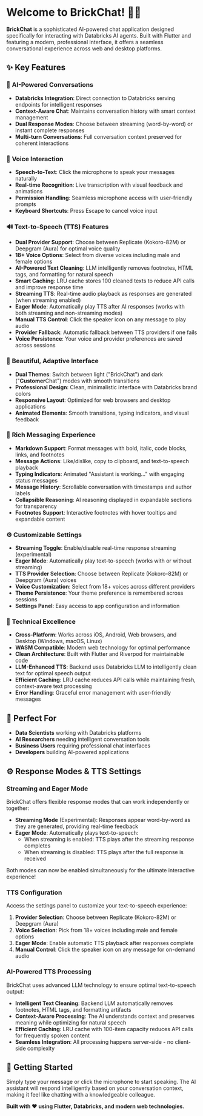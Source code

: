 # Welcome to BrickChat! 🧱💬

**BrickChat** is a sophisticated AI-powered chat application designed specifically for interacting with Databricks AI agents. Built with Flutter and featuring a modern, professional interface, it offers a seamless conversational experience across web and desktop platforms.

## ✨ Key Features

### 🎯 **AI-Powered Conversations**
- **Databricks Integration**: Direct connection to Databricks serving endpoints for intelligent responses
- **Context-Aware Chat**: Maintains conversation history with smart context management
- **Dual Response Modes**: Choose between streaming (word-by-word) or instant complete responses
- **Multi-turn Conversations**: Full conversation context preserved for coherent interactions

### 🎤 **Voice Interaction**
- **Speech-to-Text**: Click the microphone to speak your messages naturally
- **Real-time Recognition**: Live transcription with visual feedback and animations
- **Permission Handling**: Seamless microphone access with user-friendly prompts
- **Keyboard Shortcuts**: Press Escape to cancel voice input

### 🔊 **Text-to-Speech (TTS) Features**
- **Dual Provider Support**: Choose between Replicate (Kokoro-82M) or Deepgram (Aura) for optimal voice quality
- **18+ Voice Options**: Select from diverse voices including male and female options
- **AI-Powered Text Cleaning**: LLM intelligently removes footnotes, HTML tags, and formatting for natural speech
- **Smart Caching**: LRU cache stores 100 cleaned texts to reduce API calls and improve response time
- **Streaming TTS**: Real-time audio playback as responses are generated (when streaming enabled)
- **Eager Mode**: Automatically play TTS after AI responses (works with both streaming and non-streaming modes)
- **Manual TTS Control**: Click the speaker icon on any message to play audio
- **Provider Fallback**: Automatic fallback between TTS providers if one fails
- **Voice Persistence**: Your voice and provider preferences are saved across sessions

### 🎨 **Beautiful, Adaptive Interface**
- **Dual Themes**: Switch between light ("BrickChat") and dark ("**Customer**Chat") modes with smooth transitions
- **Professional Design**: Clean, minimalistic interface with Databricks brand colors
- **Responsive Layout**: Optimized for web browsers and desktop applications
- **Animated Elements**: Smooth transitions, typing indicators, and visual feedback

### 💬 **Rich Messaging Experience**
- **Markdown Support**: Format messages with bold, italic, code blocks, links, and footnotes
- **Message Actions**: Like/dislike, copy to clipboard, and text-to-speech playback
- **Typing Indicators**: Animated "Assistant is working..." with engaging status messages
- **Message History**: Scrollable conversation with timestamps and author labels
- **Collapsible Reasoning**: AI reasoning displayed in expandable sections for transparency
- **Footnotes Support**: Interactive footnotes with hover tooltips and expandable content

### ⚙️ **Customizable Settings**
- **Streaming Toggle**: Enable/disable real-time response streaming (experimental)
- **Eager Mode**: Automatically play text-to-speech (works with or without streaming)
- **TTS Provider Selection**: Choose between Replicate (Kokoro-82M) or Deepgram (Aura) voices
- **Voice Customization**: Select from 18+ voices across different providers
- **Theme Persistence**: Your theme preference is remembered across sessions
- **Settings Panel**: Easy access to app configuration and information

### 🔧 **Technical Excellence**
- **Cross-Platform**: Works across iOS, Android, Web browsers, and Desktop (Windows, macOS, Linux)
- **WASM Compatible**: Modern web technology for optimal performance
- **Clean Architecture**: Built with Flutter and Riverpod for maintainable code
- **LLM-Enhanced TTS**: Backend uses Databricks LLM to intelligently clean text for optimal speech output
- **Efficient Caching**: LRU cache reduces API calls while maintaining fresh, context-aware text processing
- **Error Handling**: Graceful error management with user-friendly messages

## 🎯 **Perfect For**
- **Data Scientists** working with Databricks platforms
- **AI Researchers** needing intelligent conversation tools
- **Business Users** requiring professional chat interfaces
- **Developers** building AI-powered applications

## ⚙️ **Response Modes & TTS Settings**

### **Streaming and Eager Mode**
BrickChat offers flexible response modes that can work independently or together:

- **Streaming Mode** (Experimental): Responses appear word-by-word as they are generated, providing real-time feedback
- **Eager Mode**: Automatically plays text-to-speech:
  - When streaming is enabled: TTS plays after the streaming response completes
  - When streaming is disabled: TTS plays after the full response is received

Both modes can now be enabled simultaneously for the ultimate interactive experience!

### **TTS Configuration**
Access the settings panel to customize your text-to-speech experience:

1. **Provider Selection**: Choose between Replicate (Kokoro-82M) or Deepgram (Aura)
2. **Voice Selection**: Pick from 18+ voices including male and female options
3. **Eager Mode**: Enable automatic TTS playback after responses complete
4. **Manual Control**: Click the speaker icon on any message for on-demand audio

### **AI-Powered TTS Processing**
BrickChat uses advanced LLM technology to ensure optimal text-to-speech output:

- **Intelligent Text Cleaning**: Backend LLM automatically removes footnotes, HTML tags, and formatting artifacts
- **Context-Aware Processing**: The AI understands context and preserves meaning while optimizing for natural speech
- **Efficient Caching**: LRU cache with 100-item capacity reduces API calls for frequently spoken content
- **Seamless Integration**: All processing happens server-side - no client-side complexity

## 🚀 **Getting Started**
Simply type your message or click the microphone to start speaking. The AI assistant will respond intelligently based on your conversation context, making it feel like chatting with a knowledgeable colleague.

**Built with ❤️ using Flutter, Databricks, and modern web technologies.**
